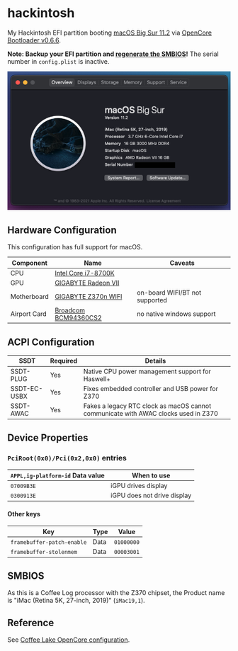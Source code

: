 # hackintosh

My Hackintosh EFI partition booting [macOS Big Sur 11.2](https://developer.apple.com/documentation/macos-release-notes/macos-big-sur-11_2-release-notes) via [OpenCore Bootloader v0.6.6](https://github.com/acidanthera/OpenCorePkg/releases/tag/0.6.6).

**Note: Backup your EFI partition and [regenerate the SMBIOS](https://github.com/corpnewt/GenSMBIOS)!** The serial number in `config.plist` is inactive.

![About Screenshot](/assets/about.png)

## Hardware Configuration

This configuration has full support for macOS.

Component | Name | Caveats
--- | --- | -- |
CPU | [Intel Core i7-8700K](https://ark.intel.com/content/www/us/en/ark/products/126684/intel-core-i7-8700k-processor-12m-cache-up-to-4-70-ghz.html)
GPU | [GIGABYTE Radeon VII](https://www.gigabyte.com/us/Graphics-Card/GV-RVEGA20-16GD-B#kf)
Motherboard | [GIGABYTE Z370n WIFI](https://www.gigabyte.com/us/Motherboard/Z370N-WIFI-rev-10#kf) | on-board WIFI/BT not supported
Airport Card | [Broadcom BCM94360CS2](https://www.amazon.com/Broadcom-Bcm94360cs2-Bcm94360cs2ax-Bluetooth-Wireless/dp/B00PDNDQ0K) | no native windows support

## ACPI Configuration

SSDT | Required | Details |
--- | --- | --- |
SSDT-PLUG | Yes | Native CPU power management support for Haswell+
SSDT-EC-USBX | Yes | Fixes embedded controller and USB power for Z370
SSDT-AWAC | Yes | Fakes a legacy RTC clock as macOS cannot communicate with AWAC clocks used in Z370

## Device Properties

### `PciRoot(0x0)/Pci(0x2,0x0)` entries

`APPL,ig-platform-id` Data value | When to use
--- | --- |
`07009B3E` | iGPU drives display
`0300913E` | iGPU does not drive display

#### Other keys

Key | Type | Value
--- | --- | --- |
`framebuffer-patch-enable` | Data | `01000000`
`framebuffer-stolenmem` | Data | `00003001`

## SMBIOS

As this is a Coffee Log processor with the Z370 chipset, the Product name is "iMac (Retina 5K, 27-inch, 2019)" (`iMac19,1`).

## Reference

See [Coffee Lake OpenCore configuration](https://dortania.github.io/OpenCore-Install-Guide/config.plist/coffee-lake.html#starting-point).
